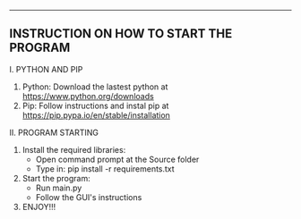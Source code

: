 -------------------------------------------------
INSTRUCTION ON HOW TO START THE PROGRAM
-------------------------------------------------

I. PYTHON AND PIP
 1. Python: Download the lastest python at https://www.python.org/downloads
 2. Pip: Follow instructions and instal pip at https://pip.pypa.io/en/stable/installation

II. PROGRAM STARTING
 1. Install the required libraries:
    - Open command prompt at the Source folder
    - Type in: pip install -r requirements.txt
 2. Start the program:
    - Run main.py
    - Follow the GUI's instructions
 3. ENJOY!!!


